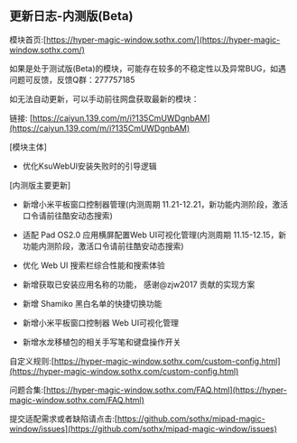 ## 更新日志-内测版(Beta)

模块首页:[https://hyper-magic-window.sothx.com/](https://hyper-magic-window.sothx.com/)

如果是处于测试版(Beta)的模块，可能存在较多的不稳定性以及异常BUG，如遇问题可反馈，反馈Q群：277757185

如无法自动更新，可以手动前往网盘获取最新的模块：

链接: [https://caiyun.139.com/m/i?135CmUWDgnbAM](https://caiyun.139.com/m/i?135CmUWDgnbAM)

[模块主体]

- 优化KsuWebUI安装失败时的引导逻辑

[内测版主要更新]

- 新增小米平板窗口控制器管理(内测周期 11.21-12.21，新功能内测阶段，激活口令请前往酷安动态搜索)

- 适配 Pad OS2.0 应用横屏配置Web UI可视化管理(内测周期 11.15-12.15，新功能内测阶段，激活口令请前往酷安动态搜索)

- 优化 Web UI 搜索栏综合性能和搜索体验

- 新增获取已安装应用名称的功能， 感谢@zjw2017 贡献的实现方案

- 新增 Shamiko 黑白名单的快捷切换功能

- 新增小米平板窗口控制器 Web UI可视化管理

- 新增水龙移植包的相关手写笔和键盘操作开关

自定义规则:[https://hyper-magic-window.sothx.com/custom-config.html](https://hyper-magic-window.sothx.com/custom-config.html)

问题合集:[https://hyper-magic-window.sothx.com/FAQ.html](https://hyper-magic-window.sothx.com/FAQ.html)

提交适配需求或者缺陷请点击:[https://github.com/sothx/mipad-magic-window/issues](https://github.com/sothx/mipad-magic-window/issues)
